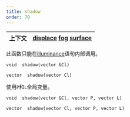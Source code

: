 ```yaml
---
title: shadow
order: 70
---
```

| 上下文 | [displace](../contexts/displace.html)  [fog](../contexts/fog.html)  [surface](../contexts/surface.html) |
| --- | --- |
此函数只能在[illuminance](/zh-cn/houdini-vex/shading-and-rendering/illuminance "遍历场景中的所有光源，为每个光源调用光照着色器以设置Cl和L全局变量。")语句内部调用。

`void  shadow(vector &Cl)`

`vector  shadow(vector Cl)`

使用`P`和`L`全局变量。

`void  shadow(vector &Cl, vector P, vector L)`

`vector  shadow(vector Cl, vector P, vector L)`
